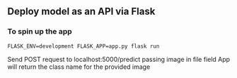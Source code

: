 ## Deploy model as an API via Flask

### To spin up the app

`FLASK_ENV=development FLASK_APP=app.py flask run`

Send POST request to localhost:5000/predict passing image in file field
App will return the class name for the provided image

